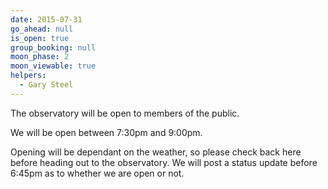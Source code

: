 ```yaml
---
date: 2015-07-31
go_ahead: null
is_open: true
group_booking: null
moon_phase: 2
moon_viewable: true
helpers:
  - Gary Steel
---
```

The observatory will be open to members of the public.

We will be open between 7:30pm and 9:00pm.

Opening will be dependant on the weather, so please check back here before
heading out to the observatory. We will post a status update before 6:45pm
as to whether we are open or not.
